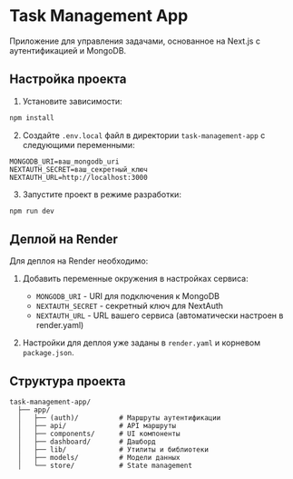 # Task Management App

Приложение для управления задачами, основанное на Next.js с аутентификацией и MongoDB.

## Настройка проекта

1. Установите зависимости:
```bash
npm install
```

2. Создайте `.env.local` файл в директории `task-management-app` с следующими переменными:
```
MONGODB_URI=ваш_mongodb_uri
NEXTAUTH_SECRET=ваш_секретный_ключ
NEXTAUTH_URL=http://localhost:3000
```

3. Запустите проект в режиме разработки:
```bash
npm run dev
```

## Деплой на Render

Для деплоя на Render необходимо:

1. Добавить переменные окружения в настройках сервиса:
   - `MONGODB_URI` - URI для подключения к MongoDB
   - `NEXTAUTH_SECRET` - секретный ключ для NextAuth
   - `NEXTAUTH_URL` - URL вашего сервиса (автоматически настроен в render.yaml)

2. Настройки для деплоя уже заданы в `render.yaml` и корневом `package.json`.

## Структура проекта

```
task-management-app/
  ├── app/
  │   ├── (auth)/          # Маршруты аутентификации
  │   ├── api/             # API маршруты
  │   ├── components/      # UI компоненты
  │   ├── dashboard/       # Дашборд
  │   ├── lib/             # Утилиты и библиотеки
  │   ├── models/          # Модели данных
  │   └── store/           # State management
``` 